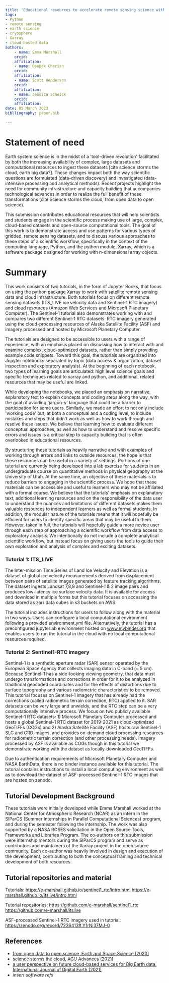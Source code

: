 ```yaml
---
title: 'Educational resources to accelerate remote sensing science with Xarray in Python'
tags: 
- Python
- remote sensing 
- earth science
- cryosphere
- Xarray
- cloud-hosted data
authors:
	- name: Emma Marshall
	orcid:
	affiliation:
	- name: Deepak Cherian
	orcid:
	affiliation:
	- name: Scott Henderson
	orcid:
	affiliation:
	- name: Jessica Scheick
	orcid:
	affiliation:
date: 05 March 2023
biblliography: paper.bib 

---
```



# Statement of need

Earth system science is in the midst of a 'tool-driven revolution' facilitated by both the increasing availability of complex, large datasets and computational resources to ingest these datasets [cite science storms the cloud, earth big data?]. These changes impact both the way scientific questions are formulated (data-driven discovery) and investigated (data-intensive processing and analytical methods). Recent projects highlight the need for community infrastructure and capacity building that accompanies technological advances in order to realize the full benefit of these transformations (cite Science storms the cloud, from open data to open science).

This submission contributes educational resources that will help scientists and students engage in the scientific process making use of large, complex, cloud-based datasets and open-source computational tools. The goal of this work is to demonstrate access and use patterns for various types of gridded, remote sensing datasets, and to discuss various approaches to these steps of a scientific workflow, specifically in the context of the computing language, Python, and the python module, Xarray, which is a software package designed for working with n-dimensional array objects.

# Summary

This work consists of two tutorials, in the form of Jupyter Books, that focus on using the python package Xarray to work with satellite remote sensing data and cloud infrastructure. Both tutorials focus on different remote sensing datasets (ITS_LIVE ice velocity data and Sentinel-1 RTC imagery) and cloud resources (Amazon Web Services and Microsoft Planetary Computer). The Sentinel-1 tutorial also demonstrates working with and compares two different Sentinel-1 RTC datasets: RTC imagery generated using the cloud-processing resources of Alaska Satellite Facility (ASF) and imagery processed and hosted by Microsoft Planetary Computer.

The tutorials are designed to be accessible to users with a range of experience, with an emphasis placed on discussing how to interact with and examine complex, cloud-optimized datasets, rather than simply providing example code snippets. Toward this goal, the tutorials are organized into Jupyter notebooks separated by topic (data access & organization, dataset inspection and exploratory analysis). At the beginning of each notebook, two types of learning goals are articulated: high level science goals and specific techniques related to xarray and python, and additional, related resources that may be useful are linked.

While developing the notebooks, we placed an emphasis on narrative, explanatory text to explain concepts and coding steps along the way, with the goal of avoiding 'jargon-y' language that could be a barrier to participation for some users. Similarly, we made an effort to not only include 'working code' but, at both a conceptual and a coding level, to include mistakes and steps that didn't work as well as how to work through and resolve these issues. We believe that learning how to evaluate different conceptual approaches, as well as how to understand and resolve specific errors and issues is a critical step to capacity building that is often overlooked in educational resources.

By structuring these tutorials as heavily narrative and with examples of working through errors and links to outside resources, the hope is that these resources can be useful in a variety of settings. Portions of one tutorial are currently being developed into a lab exercise for students in an undergraduate course on quantitative methods in physical geography at the University of Utah. At the same time, an objective of these materials is to reduce barriers to engaging in the scientific process. We hope that these materials can be accessible and useful to learners who may not be affiliated with a formal course. We believe that the tutorials' emphasis on explanatory text, additional learning resources and on the responsibility of the data user to understand the nuances and limitations of different datasets makes them valuable resources to independent learners as well as formal students. In addition, the modular nature of the tutorials means that it will hopefully be efficient for users to identify specific areas that may be useful to them. However, taken in full, the tutorials will hopefully guide a more novice user through each step of approaching a scientific workflow from data access to exploratory analysis. We intentionally do not include a complete analytical scientific workflow, but instead focus on giving users the tools to guide their own exploration and analysis of complex and exciting datasets.

### Tutorial 1: ITS_LIVE

The Inter-mission Time Series of Land Ice Velocity and Elevation is a dataset of global ice velocity measurements derived from displacement between pairs of satellite images generated by feature tracking algorithms. The dataset ingests Landsat 7,8,9 and Sentinel-1 & 2 image pairs and produces low-latency ice surface velocity data. It is available for access and download in multiple forms but this tutorial focuses on accessing the data stored as zarr data cubes in s3 buckets on AWS. 

The tutorial includes instructions for users to follow along with the material in two ways. Users can configure a local computational environment following a provided environment.yml file. Alternatively, the tutorial has a preconfigured jupyterlab environment hosted on www.mybinder.org that enables users to run the tutorial in the cloud with no local computational resources required. 

### Tutorial 2: Sentinel1-RTC imagery

Sentinel-1 is a synthetic aperture radar (SAR) sensor operated by the European Space Agency that collects imaging data in C-band (~ 5 cm). Because Sentinel-1 has a side-looking viewing geometry, that data must undergo transformations and corrections in order for it to be analyzed in traditional geocoded coordinates and for the effects of distortions due to surface topography and various radiometric characteristics to be removed. This tutorial focuses on Sentinel-1 imagery that has already had the corrections (called radiometric terrain correction, RTC) applied to it. SAR datasets can be very large and unwieldy, and the RTC step can be a very computationally intensive process. We focus on two publicly available Sentinel-1 RTC datasets: 1) Microsoft Planetary Computer processed and hosts a global Sentinel-1 RTC dataset for 2019-2021 as cloud-optimized GeoTIFFs (COGs) and 2) Alaska Satellite Facility (ASF) hosts raw Sentinel-1 SLC and GRD images, and provides on-demand cloud processing resources for radiometric terrain correction (and other processing needs). Imagery processed by ASF is available as COGs though in this tutorial we demonstrate working with the dataset as locally-downloaded GeoTIFFs. 

Due to authentication requirements of Microsoft Planetary Computer and NASA EarthData, there is no binder instance available for this tutorial. The tutorial contains instructions to install a local computing environment as well as to download the dataset of ASF-processed Sentinel-1 RTC images that are hosted on zenodo. 

## Tutorial Development Background

These tutorials were initially developed while Emma Marshall worked at the National Center for Atmospheric Research (NCAR) as an intern in the SIParCS (Summer Internships in Parallel Computational Sciences) program, and during the semester following the internship. The work was also supported by a NASA ROSES solicitation in the Open Source Tools, Frameworks and Libraries Program. The co-authors on this submission were internship mentors during the SIParCS program and serve as contributors and maintainers of the Xarray project in the open source community. Each co-author was heavily involved in design and execution of the development, contributing to both the conceptual framing and technical development of both resources. 

## Tutorial repositories and material

Tutorials:
https://e-marshall.github.io/sentinel1_rtc/intro.html
https://e-marshall.github.io/itslive/intro.html 

Tutorial repositories:
https://github.com/e-marshall/sentinel1_rtc
https://github.com/e-marshall/itslive

ASF-processed Sentinel-1 RTC imagery used in tutorial: https://zenodo.org/record/7236413#.Y1rNi37MJ-0 

## References

- [from open data to open science, Earth and Space Science (2020)](https://agupubs.onlinelibrary.wiley.com/doi/epdf/10.1029/2020EA001562)
- [science storms the cloud, AGU Advances (2021)](https://agupubs.onlinelibrary.wiley.com/doi/full/10.1029/2020AV000354)
- [a user perspective on future cloud-based services for Big Earth data, International Journal of Digital Earth (2021)](https://www.tandfonline.com/doi/full/10.1080/17538947.2021.1982031)
- *insert software refs*


